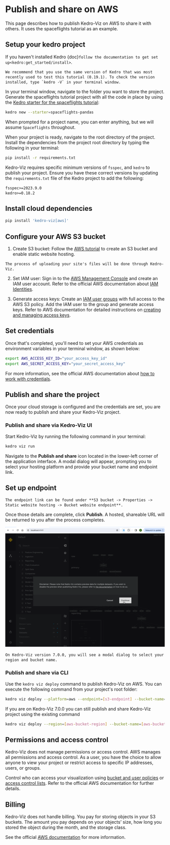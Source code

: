 # Publish and share on AWS

This page describes how to publish Kedro-Viz on AWS to share it with others. It uses the spaceflights tutorial as an example.

## Setup your kedro project 

If you haven't installed Kedro {doc}`follow the documentation to get set up<kedro:get_started/install>`. 

```{important}
We recommend that you use the same version of Kedro that was most recently used to test this tutorial (0.19.1). To check the version installed, type `kedro -V` in your terminal window.
```

In your terminal window, navigate to the folder you want to store the project. Generate the spaceflights tutorial project with all the code in place by using the [Kedro starter for the spaceflights tutorial](https://github.com/kedro-org/kedro-starters/tree/main/spaceflights-pandas):


```bash
kedro new --starter=spaceflights-pandas
```

When prompted for a project name, you can enter anything, but we will assume `Spaceflights` throughout.

When your project is ready, navigate to the root directory of the project. Install the dependencies from the project root directory by typing the following in your terminal:

```bash
pip install -r requirements.txt
```

Kedro-Viz requires specific minimum versions of `fsspec`, and `kedro` to publish your project. Ensure you have these correct versions by updating the `requirements.txt` file of the Kedro project to add the following:

```text
fsspec>=2023.9.0
kedro>=0.18.2
```

## Install cloud dependencies

```bash
pip install 'kedro-viz[aws]'
```

## Configure your AWS S3 bucket

1. Create S3 bucket: Follow the [AWS tutorial](https://docs.aws.amazon.com/AmazonS3/latest/userguide/HostingWebsiteOnS3Setup.html) to create an S3 bucket and enable static website hosting.

```{note}
The process of uploading your site's files will be done through Kedro-Viz.
```

2. Set IAM user: Sign in to the [AWS Management Console](https://console.aws.amazon.com/s3/) and create an IAM user account. Refer to the official AWS documentation about [IAM Identities](https://docs.aws.amazon.com/IAM/latest/UserGuide/id.html).

3. Generate access keys: Create an [IAM user groups](https://docs.aws.amazon.com/IAM/latest/UserGuide/id_groups.html?icmpid=docs_iam_help_panel) with full access to the AWS S3 policy. Add the IAM user to the group and generate access keys. Refer to AWS documentation for detailed instructions on [creating and managing access keys](https://docs.aws.amazon.com/IAM/latest/UserGuide/id_credentials_access-keys.html).

## Set credentials

Once that's completed, you'll need to set your AWS credentials as environment variables in your terminal window, as shown below:

```bash
export AWS_ACCESS_KEY_ID="your_access_key_id"
export AWS_SECRET_ACCESS_KEY="your_secret_access_key"
```

For more information, see the official AWS documentation about [how to work with credentials](https://docs.aws.amazon.com/cli/latest/userguide/cli-configure-envvars.html).


## Publish and share the project

Once your cloud storage is configured and the credentials are set, you are now ready to publish and share your Kedro-Viz project. 

### Publish and share via Kedro-Viz UI 

Start Kedro-Viz by running the following command in your terminal:

```bash
kedro viz run
```

Navigate to the **Publish and share** icon located in the lower-left corner of the application interface. A modal dialog will appear, prompting you to select your hosting platform and provide your bucket name and endpoint link.

Set up endpoint
---------------

```{important}
The endpoint link can be found under **S3 bucket -> Properties -> Static website hosting -> Bucket website endpoint**.
```

Once those details are complete, click **Publish**. A hosted, shareable URL will be returned to you after the process completes.

![](./images/kedro-publish-aws.gif)

```{note}
On Kedro-Viz version 7.0.0, you will see a modal dialog to select your region and bucket name.
```

### Publish and share via CLI

Use the `kedro viz deploy` command to publish Kedro-Viz on AWS. You can execute the following command from your project's root folder:

```bash
kedro viz deploy --platform=aws --endpoint=[s3-endpoint] --bucket-name=[s3-bucket-name]
```

If you are on Kedro-Viz 7.0.0 you can still publish and share Kedro-Viz project using the existing command 

```bash
kedro viz deploy --region=[aws-bucket-region] --bucket-name=[aws-bucket-name]
```

## Permissions and access control

Kedro-Viz does not manage permissions or access control. AWS manages all permissions and access control. As a user, you have the choice to allow anyone to view your project or restrict access to specific IP addresses, users, or groups.

Control who can access your visualization using [bucket and user policies](https://docs.aws.amazon.com/AmazonS3/latest/userguide/using-iam-policies.html) or [access control lists](https://docs.aws.amazon.com/AmazonS3/latest/userguide/acls.html). Refer to the official AWS documentation for further details.

## Billing

Kedro-Viz does not handle billing. You pay for storing objects in your S3 buckets. The amount you pay depends on your objects’ size, how long you stored the object during the month, and the storage class.

See the official [AWS documentation](https://aws.amazon.com/s3/pricing/?nc=sn&loc=4) for more information.

